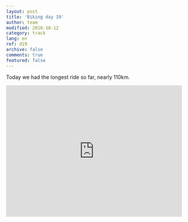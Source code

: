 ```yaml
---   
layout: post 
title: 'Biking day 19'  
author: team 
modified: 2016-10-12
category: track 
lang: en 
ref: d19
archive: false 
comments: true 
featured: false 
--- 
```


 Today we had the longest ride so far, nearly 110km.                                                                                                                                                                                                                                                                                                                                 

<iframe width='480' height='360' src='http://track-kit.net/maps_s3/?v=embed&track=230706.gpx' frameborder='0' allowfullscreen></iframe>